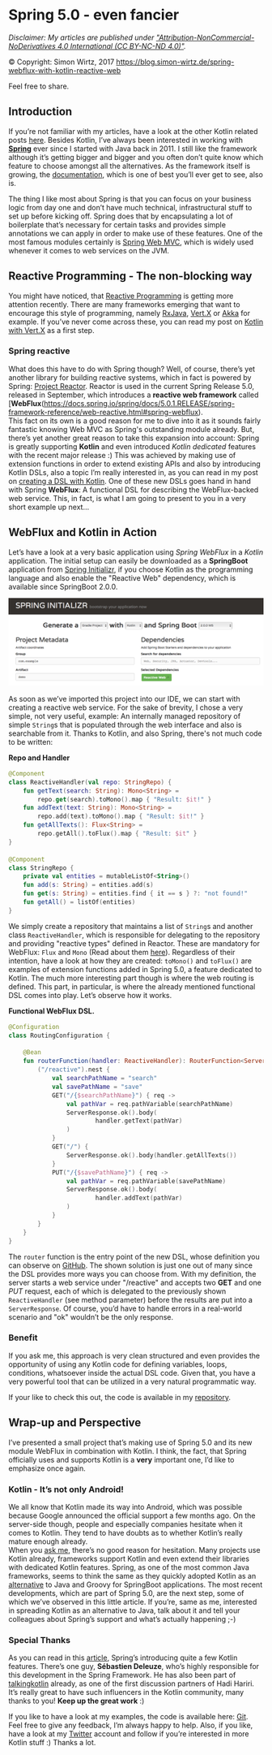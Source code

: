# Spring 5.0 - even fancier
_Disclaimer: My articles are published under 
<a href="https://creativecommons.org/licenses/by-nc-nd/4.0/legalcode" target="_blank">"Attribution-NonCommercial-NoDerivatives 4.0 International (CC BY-NC-ND 4.0)"</a>._

© Copyright: Simon Wirtz, 2017
https://blog.simon-wirtz.de/spring-webflux-with-kotlin-reactive-web

Feel free to share.

## Introduction

If you’re not familiar with my articles, have a look at the other Kotlin related posts
[here](https://blog.simon-wirtz.de/category/kotlin/). Besides Kotlin, I’ve always been interested in working with **[Spring](https://spring.io)** ever since I started with Java back in 2011. I still like the framework although it’s getting bigger and bigger and you often don’t quite know which feature to choose amongst all the
alternatives. As the framework itself is growing, the [documentation](https://docs.spring.io/spring/docs/5.0.1.RELEASE/spring-framework-reference/), which is one of best you’ll ever get to see, also is.

The thing I like most about Spring is that you can focus on your business logic from day one and don’t have much technical, infrastructural stuff to set up before kicking off. Spring does that by encapsulating a lot of boilerplate that’s necessary for certain tasks and provides simple annotations we can apply in order to make use of
these features. One of the most famous modules certainly is [Spring Web MVC](https://docs.spring.io/spring/docs/5.0.1.RELEASE/spring-framework-reference/web.html#spring-web), which is widely used whenever it comes to web services on the JVM.

## Reactive Programming - The non-blocking way

You might have noticed, that [Reactive Programming](https://www.reactivemanifesto.org) is getting more attention recently. There are many frameworks emerging that want to encourage this style of programming, namely
[RxJava](https://github.com/ReactiveX/RxJava), [Vert.X](http://vertx.io) or [Akka](http://akka.io) for example. If you’ve never come across these, you can read my post on [Kotlin with Vert.X](https://blog.simon-wirtz.de/setup-vert-x-application-written-in-kotlin-gradle-build/) as a first step.

### Spring reactive

What does this have to do with Spring though? Well, of course, there’s yet another library for building reactive systems, which in fact is powered by Spring: [Project Reactor](https://projectreactor.io). Reactor is used in the current Spring Release 5.0, released in September, which introduces a **reactive web framework** called [**WebFlux**(https://docs.spring.io/spring/docs/5.0.1.RELEASE/spring-framework-reference/web-reactive.html#spring-webflux).  
This fact on its own is a good reason for me to dive into it as it sounds fairly fantastic knowing Web MVC as Spring's outstanding module already. But, there’s yet another great reason to take this expansion into account: Spring is greatly supporting **Kotlin** and even introduced *Kotlin dedicated* features with the recent major release :) This was achieved by making use of extension functions in order to extend existing APIs and also by introducing Kotlin DSLs, also a topic I’m really interested in, as you can read in my post on [creating a DSL with Kotlin](https://blog.simon-wirtz.de/creating-dsl-with-kotlin-introducing-a-tlslibrary/). One of these new DSLs goes hand in hand with Spring **WebFlux**: A functional DSL for describing the WebFlux-backed web service. This, in fact, is what I am going to present to you in a very short example up next…

## WebFlux and Kotlin in Action

Let’s have a look at a very basic application using *Spring WebFlux* in a *Kotlin* application. The initial setup can easily be downloaded as a **SpringBoot** application from [Spring Initializr](https://start.spring.io), if you choose Kotlin as the programming language and also enable the "Reactive Web" dependency, which is available since SpringBoot 2.0.0.

![](boot.png)

As soon as we’ve imported this project into our IDE, we can start with creating a reactive web service. For the sake of brevity, I chose a very simple, not very useful, example: An internally managed repository of
simple `String`s that is populated through the web interface and also is searchable from it. Thanks to Kotlin, and also Spring, there's not much code to be written:

**Repo and Handler**
```kotlin
@Component
class ReactiveHandler(val repo: StringRepo) {
    fun getText(search: String): Mono<String> =
        repo.get(search).toMono().map { "Result: $it!" }
    fun addText(text: String): Mono<String> =
        repo.add(text).toMono().map { "Result: $it!" }
    fun getAllTexts(): Flux<String> =
        repo.getAll().toFlux().map { "Result: $it" }
}

@Component
class StringRepo {
    private val entities = mutableListOf<String>()
    fun add(s: String) = entities.add(s)
    fun get(s: String) = entities.find { it == s } ?: "not found!"
    fun getAll() = listOf(entities)
}
```

We simply create a repository that maintains a list of `String`s and another class `ReactiveHandler`, which is responsible for delegating to the repository and providing "reactive types" defined in Reactor. These are mandatory for WebFlux: `Flux` and `Mono` (Read about them [here](https://github.com/reactor/reactor-core)). Regardless of their intention, have a look at how they are created: `toMono()` and `toFlux()` are examples of extension functions added in Spring 5.0, a feature dedicated to Kotlin. The much more interesting part though is where the web routing is defined. This part, in particular, is where the already mentioned functional DSL comes into play. Let’s observe how it works.

**Functional WebFlux DSL.**
```kotlin
@Configuration
class RoutingConfiguration {

    @Bean
    fun routerFunction(handler: ReactiveHandler): RouterFunction<ServerResponse> = router {
        ("/reactive").nest {
            val searchPathName = "search"
            val savePathName = "save"
            GET("/{$searchPathName}") { req ->
                val pathVar = req.pathVariable(searchPathName)
                ServerResponse.ok().body(
                        handler.getText(pathVar)
                )
            }
            GET("/") {
                ServerResponse.ok().body(handler.getAllTexts())
            }
            PUT("/{$savePathName}") { req ->
                val pathVar = req.pathVariable(savePathName)
                ServerResponse.ok().body(
                        handler.addText(pathVar)
                )
            }
        }
    }
}
```

The `router` function is the entry point of the new DSL, whose definition you can observe on [GitHub](https://github.com/spring-projects/spring-framework/blob/master/spring-webflux/src/main/kotlin/org/springframework/web/reactive/function/server/RouterFunctionDsl.kt). The shown solution is just one out of many since the DSL provides more ways you can choose from. With my definition, the server starts a web service under "/reactive" and accepts two **GET**
and one *PUT* request, each of which is delegated to the previously shown `ReactiveHandler` (see method parameter) before the results are put into a `ServerResponse`. Of course, you’d have to handle errors in a real-world scenario and "ok" wouldn’t be the only response.  

### Benefit

If you ask me, this approach is very clean structured and even provides the opportunity of using any Kotlin code for defining variables, loops, conditions, whatsoever inside the actual DSL code. Given that, you have
a very powerful tool that can be utilized in a very natural programmatic way.

If your like to check this out, the code is available in my [repository](https://github.com/s1monw1/SpringWebFluxKotlin).

## Wrap-up and Perspective

I’ve presented a small project that’s making use of Spring 5.0 and its new module WebFlux in combination with Kotlin. I think, the fact, that Spring officially uses and supports Kotlin is a **very** important one, I’d like to emphasize once again.

### Kotlin - It’s not only Android!

We all know that Kotlin made its way into Android, which was possible because Google announced the official support a few months ago. On the server-side though, people and especially companies hesitate when it
comes to Kotlin. They tend to have doubts as to whether Kotlin’s really mature enough already.  
When you [ask me](https://twitter.com/s1m0nw1/status/895752250144022528), there’s no good reason for hesitation. Many projects use Kotlin already, frameworks support Kotlin and even extend their libraries with dedicated Kotlin
features. Spring, as one of the most common Java frameworks, seems to think the same as they quickly adopted Kotlin as an [alternative](https://spring.io/blog/2016/02/15/developing-spring-boot-applications-with-kotlin)
to Java and Groovy for SpringBoot applications. The most recent developments, which are part of Spring 5.0, are the next step, some of which we’ve observed in this little article. If you’re, same as me, interested in spreading Kotlin as an alternative to Java, talk about it and tell your colleagues about Spring’s support and what’s actually
happening ;-)

### Special Thanks

As you can read in this [article](https://spring.io/blog/2017/01/04/introducing-kotlin-support-in-spring-framework-5-0), Spring’s introducing quite a few Kotlin features. There’s one guy, **Sébastien Deleuze**, who’s highly responsible for this development in
the Spring Framework. He has also been part of [talkingkotlin](http://talkingkotlin.com/spring-boot-with-sebastian-delueze/)
already, as one of the first discussion partners of Hadi Hariri. It’s really great to have such influencers in the Kotlin community, many thanks to you! **Keep up the great work** :)

If you like to have a look at my examples, the code is available here:
[Git](https://github.com/s1monw1/SpringWebFluxKotlin). Feel free to give any feedback, I’m always happy to help. Also, if you like, have a look at my [Twitter](https://twitter.com/s1m0nw1) account and follow if you’re interested in more Kotlin stuff :) Thanks a lot.